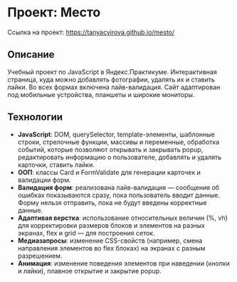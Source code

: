 # Проект: Место

Ссылка на проект: https://tanyacvirova.github.io/mesto/

## Описание

Учебный проект по JavaScript в Яндекс.Практикуме. Интерактивная страница, куда можно добавлять фотографии, удалять их и ставить лайки. Во всех формах включена лайв-валидация. Сайт адаптирован под мобильные устройства, планшеты и широкие мониторы.

## Технологии

* **JavaScript**: DOM, querySelector, template-элементы, шаблонные строки, стрелочные функции, массивы и переменные, обработка событий, которые позволяют открывать и закрывать popup, редактировать информацию о пользователе, добавлять и удалять карточки, ставить лайки.
* **ООП**: классы Card и FormValidate для генерации карточек и валидации форм.
* **Валидация форм**: реализована лайв-валидация — сообщения об ошибках показываются сразу, пока пользователь вводит данные. Форму нельзя отправить, пока не будут введены корректные данные.
* **Адаптивая верстка**: использование относительных величин (%, vh) для корректировки размеров блоков и элементов на разных экранах, flex и grid — для построения сеток.
* **Медиазапросы**: изменение CSS-свойств (например, смена направления элементов во flex блоках) на экранах с разным разрешением.
* **Анимация**: изменение поведения элементов при наведении (кнопки и лайки), плавное открытие и закрытие popup.
